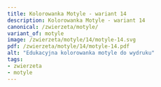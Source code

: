 ```yaml
---
title: Kolorowanka Motyle - wariant 14
description: Kolorowanka Motyle - wariant 14
canonical: /zwierzeta/motyle/
variant_of: motyle
image: /zwierzeta/motyle/14/motyle-14.svg
pdf: /zwierzeta/motyle/14/motyle-14.pdf
alt: "Edukacyjna kolorowanka motyle do wydruku"
tags:
- zwierzeta
- motyle
---
```


